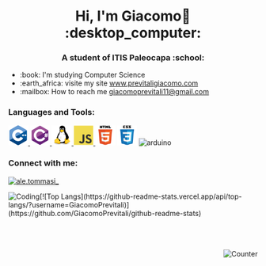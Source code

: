 <h1 align="center"> Hi, I'm Giacomo👋 :desktop_computer: </h1>
<h3 align="center">A student of ITIS Paleocapa :school:</h3>
<ul>
  <li>:book: I'm studying Computer Science</li>
  <li>:earth_africa: visite my site <a href="http://previtaligiacomo.com">www.previtaligiacomo.com</a></li>
  <li>:mailbox: How to reach me <a href="mailto:giacomoprevitali11@gmail.com">giacomoprevitali11@gmail.com</a></li>
</ul>
<h3>Languages and Tools:</h3>
<p align="left"> <a href="https://www.w3schools.com/cpp/" target="_blank" rel="noreferrer"> 
<img src="https://raw.githubusercontent.com/devicons/devicon/master/icons/cplusplus/cplusplus-original.svg" alt="cplusplus" width="40" height="40"/> </a> 
<a href="https://www.w3schools.com/cs/" target="_blank" rel="noreferrer"> <img src="https://raw.githubusercontent.com/devicons/devicon/master/icons/csharp/csharp-original.svg" alt="csharp" width="40" height="40"/> </a>  <a href="https://www.python.org" target="_blank" rel="noreferrer">
<a href="https://www.linux.org/" target="_blank" rel="noreferrer"> <img src="https://raw.githubusercontent.com/devicons/devicon/master/icons/linux/linux-original.svg" alt="linux" width="40" height="40"/> </a>  
<a href="https://developer.mozilla.org/en-US/docs/Web/JavaScript" target="_blank" rel="noreferrer"> <img src="https://raw.githubusercontent.com/devicons/devicon/master/icons/javascript/javascript-original.svg" alt="javascript" width="40" height="40"/> </a>
<a target="_blank" rel="noreferrer"> <img src="https://raw.githubusercontent.com/devicons/devicon/master/icons/html5/html5-original-wordmark.svg" alt="html" width="40" height="40"/> </a>
<a target="_blank" rel="noreferrer"> <img src="https://raw.githubusercontent.com/devicons/devicon/master/icons/css3/css3-original-wordmark.svg" alt="html" width="40" height="40"/> </a>
<a target="_blank" rel="noreferrer"> <img src="https://seeklogo.com/images/A/arduino-logo-BC7CBC1DAA-seeklogo.com.png" alt="arduino" width="40" height="40"/> </a>

</p>
<h3>Connect with me:</h3>
<p>
<a href="https://instagram.com/_giacomoprevitali_" rel="nofollow"><img align="center" src="https://raw.githubusercontent.com/rahuldkjain/github-profile-readme-generator/master/src/images/icons/Social/instagram.svg" alt="ale.tommasi_" height="30" width="40" style="max-width: 100%;"></a></p>

<p><img align="left" src="https://github-readme-stats.vercel.app/api/top-langs?username=giacomoprevitali&show_icons=true&locale=en&layout=compact" alt="Coding" /></p>
[![Top Langs](https://github-readme-stats.vercel.app/api/top-langs/?username=GiacomoPrevitali)](https://github.com/GiacomoPrevitali/github-readme-stats)
<br>
<br><br><br>
<p align="right"> <img src="https://komarev.com/ghpvc/?username=giacomoprevitali&label=Profile%20views&color=0e75b6&style=flat" alt="Counter"/> </p>
<!--
**GiacomoPrevitali/GiacomoPrevitali** is a ✨ _special_ ✨ repository because its `README.md` (this file) appears on your GitHub profile.

Here are some ideas to get you started:

- 🔭 I’m currently working on ...
- 🌱 I’m currently learning ...
- 👯 I’m looking to collaborate on ...
- 🤔 I’m looking for help with ...
- 💬 Ask me about ...
- 📫 How to reach me: ...
- 😄 Pronouns: ...
- ⚡ Fun fact: ...
-->
